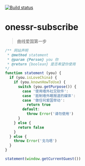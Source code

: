 [![Build status](https://github.com/CS-Tao/onessr-subscribe/workflows/schedule/badge.svg)](https://github.com/CS-Tao/onessr-subscribe/actions?query=workflow%3Aschedule)
# onessr-subscribe

> 曲线爱国第一步

```javascript
/** 网站声明
 * @method statement
 * @param {Person} you 你
 * @return {boolean} 是否希望你使用
*/
function statement (you) {
  if (you.isLoveChina) {
    if (you.knownHowToUse) {
      switch (you.getPurpose()) {
        case '使用墙外社交软件':
        case '抵制墙外瞎报道的媒体':
        case '做任何爱国举动':
          return true
        default:
          throw Error('请勿使用')
      }
    } else {
      return false
    }
  } else {
    throw Error('戈乌嗯')
  }
}

statement(window.getCurrentGuest())
```
